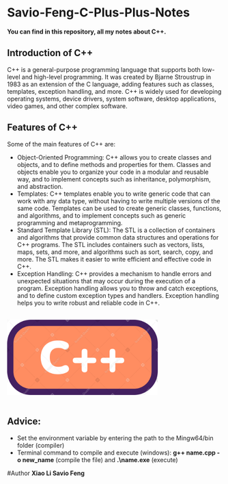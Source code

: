 # Savio-Feng-C-Plus-Plus-Notes
**You can find in this repository, all my notes about C++.**
## Introduction of C++
C++ is a general-purpose programming language that supports both low-level and high-level programming. It was created by Bjarne Stroustrup in 1983 as an extension of the C language, adding features such as classes, templates, exception handling, and more. C++ is widely used for developing operating systems, device drivers, system software, desktop applications, video games, and other complex software.

## Features of C++

Some of the main features of C++ are:

- Object-Oriented Programming: C++ allows you to create classes and objects, and to define methods and properties for them. Classes and objects enable you to organize your code in a modular and reusable way, and to implement concepts such as inheritance, polymorphism, and abstraction.
- Templates: C++ templates enable you to write generic code that can work with any data type, without having to write multiple versions of the same code. Templates can be used to create generic classes, functions, and algorithms, and to implement concepts such as generic programming and metaprogramming.
- Standard Template Library (STL): The STL is a collection of containers and algorithms that provide common data structures and operations for C++ programs. The STL includes containers such as vectors, lists, maps, sets, and more, and algorithms such as sort, search, copy, and more. The STL makes it easier to write efficient and effective code in C++.
- Exception Handling: C++ provides a mechanism to handle errors and unexpected situations that may occur during the execution of a program. Exception handling allows you to throw and catch exceptions, and to define custom exception types and handlers. Exception handling helps you to write robust and reliable code in C++.




<br>
<img src="cplusplus.png" width=70% height="auto"><br><br>

## Advice:
 - Set the environment variable by entering the path to the Mingw64/bin folder (compiler)
 - Terminal command to compile and execute (windows): **g++ name.cpp -o new_name** (compile the file)     and      **.\name.exe** (execute)

#Author
<b>Xiao Li Savio Feng</b>
